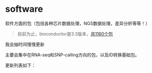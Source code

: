 # software
软件方面的包（包括各种芯片数据处理，NGS数据处理，差异分析等等！）
>目前为止，bioconductor是3.3版本，[共1160个包](https://www.bioconductor.org/packages/3.3/bioc/)

我会抽时间慢慢更新

主要会集中在RNA-seq和SNP-calling方向的包，以及ID转换基础包。

更新列表如下：

